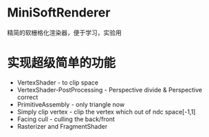 # MiniSoftRenderer
 精简的软栅格化渲染器，便于学习，实验用

# 实现超级简单的功能
 - VertexShader - to clip space
 - VertexShader-PostProcessing - Perspective divide & Perspective correct
 - PrimitiveAssembly - only triangle now
 - Simply clip vertex - clip the vertex which out of ndc space\[-1,1\]
 - Facing cull - culling the back/front
 - Rasterizer and FragmentShader
